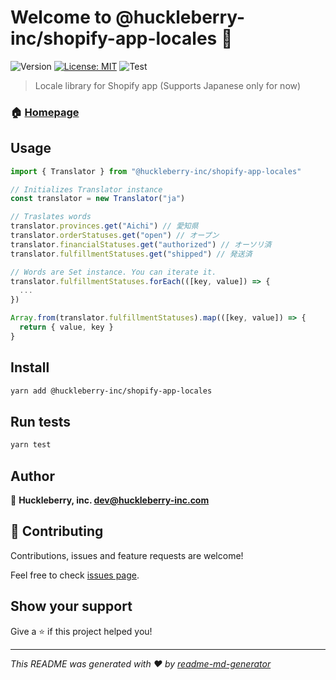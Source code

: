 # Welcome to @huckleberry-inc/shopify-app-locales 👋
![Version](https://img.shields.io/badge/version-0.0.3-blue.svg?cacheSeconds=2592000)
[![License: MIT](https://img.shields.io/badge/License-MIT-yellow.svg)](#)
![Test](https://github.com/huckleberry-inc/shopify-app-locales/workflows/Test/badge.svg)

> Locale library for Shopify app (Supports Japanese only for now)

### 🏠 [Homepage](https://github.com/huckleberry-inc/shopify-app-locales)

## Usage

```ts
import { Translator } from "@huckleberry-inc/shopify-app-locales"

// Initializes Translator instance
const translator = new Translator("ja")

// Traslates words
translator.provinces.get("Aichi") // 愛知県
translator.orderStatuses.get("open") // オープン
translator.financialStatuses.get("authorized") // オーソリ済
translator.fulfillmentStatuses.get("shipped") // 発送済

// Words are Set instance. You can iterate it.
translator.fulfillmentStatuses.forEach(([key, value]) => {
  ...
})

Array.from(translator.fulfillmentStatuses).map(([key, value]) => {
  return { value, key }
}
```

## Install

```sh
yarn add @huckleberry-inc/shopify-app-locales
```

## Run tests

```sh
yarn test
```

## Author

👤 **Huckleberry, inc. <dev@huckleberry-inc.com>**


## 🤝 Contributing

Contributions, issues and feature requests are welcome!

Feel free to check [issues page](https://github.com/huckleberry-inc/shopify-app-locales/issues). 

## Show your support

Give a ⭐️ if this project helped you!


***
_This README was generated with ❤️ by [readme-md-generator](https://github.com/kefranabg/readme-md-generator)_